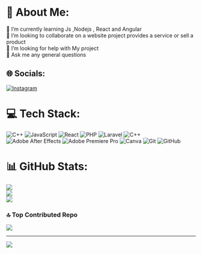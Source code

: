 # 💫 About Me:
🔭 I’m currently learning Js  ,Nodejs , React and Angular<br>👯 I’m looking to collaborate on a website project provides a service or sell a product<br>🤝 I’m looking for help with My project<br>💬 Ask me any general questions<br>


## 🌐 Socials:
[![Instagram](https://img.shields.io/badge/Instagram-%23E4405F.svg?logo=Instagram&logoColor=white)](https://instagram.com/abdallah_haider4) 

# 💻 Tech Stack:
![C++](https://img.shields.io/badge/c++-%2300599C.svg?style=for-the-badge&logo=c%2B%2B&logoColor=white) ![JavaScript](https://img.shields.io/badge/javascript-%23323330.svg?style=for-the-badge&logo=javascript&logoColor=%23F7DF1E) ![React](https://img.shields.io/badge/react-%2320232a.svg?style=for-the-badge&logo=react&logoColor=%2361DAFB) ![PHP](https://img.shields.io/badge/php-%23777BB4.svg?style=for-the-badge&logo=php&logoColor=white) ![Laravel](https://img.shields.io/badge/laravel-%23FF2D20.svg?style=for-the-badge&logo=laravel&logoColor=white) ![C++](https://img.shields.io/badge/c++-%2300599C.svg?style=for-the-badge&logo=c%2B%2B&logoColor=white) ![Adobe After Effects](https://img.shields.io/badge/Adobe%20After%20Effects-9999FF.svg?style=for-the-badge&logo=Adobe%20After%20Effects&logoColor=white) ![Adobe Premiere Pro](https://img.shields.io/badge/Adobe%20Premiere%20Pro-9999FF.svg?style=for-the-badge&logo=Adobe%20Premiere%20Pro&logoColor=white) ![Canva](https://img.shields.io/badge/Canva-%2300C4CC.svg?style=for-the-badge&logo=Canva&logoColor=white) ![Git](https://img.shields.io/badge/git-%23F05033.svg?style=for-the-badge&logo=git&logoColor=white) ![GitHub](https://img.shields.io/badge/github-%23121011.svg?style=for-the-badge&logo=github&logoColor=white) 
# 📊 GitHub Stats:
![](https://github-readme-stats.vercel.app/api?username=AbdallahHaider4&theme=dark&hide_border=false&include_all_commits=true&count_private=true)<br/>
![](https://github-readme-streak-stats.herokuapp.com/?user=AbdallahHaider4&theme=dark&hide_border=false)<br/>
![](https://github-readme-stats.vercel.app/api/top-langs/?username=AbdallahHaider4&theme=dark&hide_border=false&include_all_commits=true&count_private=true&layout=compact)

### 🔝 Top Contributed Repo
![](https://github-contributor-stats.vercel.app/api?username=AbdallahHaider4&limit=5&theme=dark&combine_all_yearly_contributions=true)

---
[![](https://visitcount.itsvg.in/api?id=AbdallahHaider4&icon=0&color=0)](https://visitcount.itsvg.in)

<!-- Proudly created with GPRM ( https://gprm.itsvg.in ) -->
